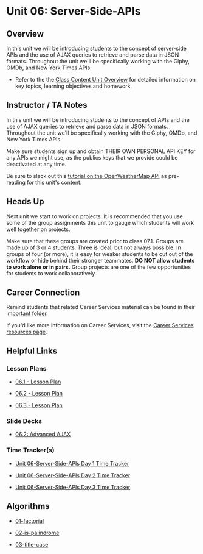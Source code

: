# Unit 06: Server-Side-APIs

## Overview

In this unit we will be introducing students to the concept of server-side APIs and the use of AJAX queries to retrieve and parse data in JSON formats. Throughout the unit we'll be specifically working with the Giphy, OMDb, and New York Times APIs.

  * Refer to the the [Class Content Unit Overview](../../../01-Class-Content/06-Server-Side-APIs/README.md) for detailed information on key topics, learning objectives and homework.

## Instructor / TA Notes

In this unit we will be introducing students to the concept of APIs and the use of AJAX queries to retrieve and parse data in JSON formats. Throughout the unit we'll be specifically working with the Giphy, OMDb, and New York Times APIs.

Make sure students sign up and obtain THEIR OWN PERSONAL API KEY for any APIs we might use, as the publics keys that we provide could be deactivated at any time.

Be sure to slack out this [tutorial on the OpenWeatherMap API](http://osp123.github.io/tutorials/html/weatherAPI.html) as pre-reading for this unit's content.

## Heads Up

Next unit we start to work on projects. It is recommended that you use some of the group assignments this unit to gauge which students will work well together on projects.

Make sure that these groups are created prior to class 07.1. Groups are made up of 3 or 4 students. Three is ideal, but not always possible. In groups of four (or more), it is easy for weaker students to be cut out of the workflow or hide behind their stronger teammates. **DO NOT allow students to work alone or in pairs.** Group projects are one of the few opportunities for students to work collaboratively. 


## Career Connection
Remind students that related Career Services material can be found in their [important folder](../../../01-Class-Content/06-Server-Side-APIs/04-Important/CAREER-CONNECTION.md).

If you'd like more information on Career Services, visit the [Career Services resources page](http://bit.ly/CodingCS).


## Helpful Links

### Lesson Plans

  * [06.1 - Lesson Plan](01-Day_APIs-and-AJAX/06.1-LESSON-PLAN.md)

  * [06.2 - Lesson Plan](02-Day_Advanced-AJAX/06.2-LESSON-PLAN.md)

  * [06.3 - Lesson Plan](03-Day_APIs-Continued/06.3-LESSON-PLAN.md)

### Slide Decks

  * [06.2: Advanced AJAX](https://docs.google.com/presentation/d/1AMZW0G8cYnEdqeIMZMoNUQRsM1PVgykP7afZ_31wJE4/edit?usp=sharing)

### Time Tracker(s)

  * [Unit 06-Server-Side-APIs Day 1 Time Tracker](https://drive.google.com/open?id=11CiggEoIl3yBXPuXxmg4nduILI1gt1SO)

  * [Unit 06-Server-Side-APIs Day 2 Time Tracker](https://drive.google.com/a/trilogyed.com/file/d/1Qm5-P-WZLiQVf_FKK_wanOgzIQgpVR9_/view?usp=sharing)

  * [Unit 06-Server-Side-APIs Day 3 Time Tracker](https://drive.google.com/a/trilogyed.com/file/d/1cKEvNJfuPjDYE7kIgcGN1Znt8GvxCftS/view?usp=sharing)

## Algorithms

  * [01-factorial](../../../01-Class-Content/06-Server-Side-APIs/03-Algorithms/01-factorial)

  * [02-is-palindrome](../../../01-Class-Content/06-Server-Side-APIs/03-Algorithms/02-is-palindrome)

  * [03-title-case](../../../01-Class-Content/06-Server-Side-APIs/03-Algorithms/03-title-case)
